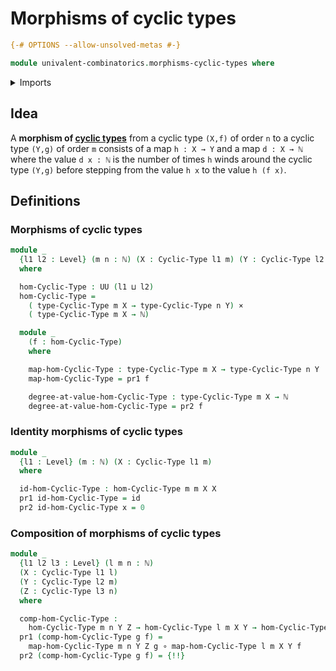 # Morphisms of cyclic types

```agda
{-# OPTIONS --allow-unsolved-metas #-}

module univalent-combinatorics.morphisms-cyclic-types where
```

<details><summary>Imports</summary>

```agda
open import elementary-number-theory.natural-numbers

open import foundation.cartesian-product-types
open import foundation.dependent-pair-types
open import foundation.function-types
open import foundation.universe-levels

open import univalent-combinatorics.cyclic-types
```

</details>

## Idea

A **morphism of [cyclic types](univalent-combinatorics.cyclic-types.md)** from a
cyclic type `(X,f)` of order `n` to a cyclic type `(Y,g)` of order `m` consists
of a map `h : X → Y` and a map `d : X → ℕ` where the value `d x : ℕ` is the
number of times `h` winds around the cyclic type `(Y,g)` before stepping from
the value `h x` to the value `h (f x)`.

## Definitions

### Morphisms of cyclic types

```agda
module _
  {l1 l2 : Level} (m n : ℕ) (X : Cyclic-Type l1 m) (Y : Cyclic-Type l2 n)
  where

  hom-Cyclic-Type : UU (l1 ⊔ l2)
  hom-Cyclic-Type =
    ( type-Cyclic-Type m X → type-Cyclic-Type n Y) ×
    ( type-Cyclic-Type m X → ℕ)

  module _
    (f : hom-Cyclic-Type)
    where

    map-hom-Cyclic-Type : type-Cyclic-Type m X → type-Cyclic-Type n Y
    map-hom-Cyclic-Type = pr1 f

    degree-at-value-hom-Cyclic-Type : type-Cyclic-Type m X → ℕ
    degree-at-value-hom-Cyclic-Type = pr2 f
```

### Identity morphisms of cyclic types

```agda
module _
  {l1 : Level} (m : ℕ) (X : Cyclic-Type l1 m)
  where

  id-hom-Cyclic-Type : hom-Cyclic-Type m m X X
  pr1 id-hom-Cyclic-Type = id
  pr2 id-hom-Cyclic-Type x = 0
```

### Composition of morphisms of cyclic types

```agda
module _
  {l1 l2 l3 : Level} (l m n : ℕ)
  (X : Cyclic-Type l1 l)
  (Y : Cyclic-Type l2 m)
  (Z : Cyclic-Type l3 n)
  where

  comp-hom-Cyclic-Type :
    hom-Cyclic-Type m n Y Z → hom-Cyclic-Type l m X Y → hom-Cyclic-Type l n X Z
  pr1 (comp-hom-Cyclic-Type g f) =
    map-hom-Cyclic-Type m n Y Z g ∘ map-hom-Cyclic-Type l m X Y f
  pr2 (comp-hom-Cyclic-Type g f) = {!!}
```
